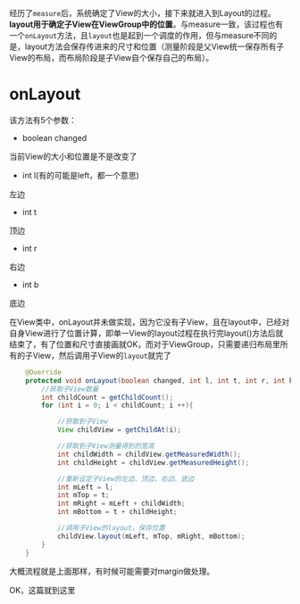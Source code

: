 经历了`measure`后，系统确定了View的大小，接下来就进入到Layout的过程。**layout用于确定子View在ViewGroup中的位置**。与measure一致，该过程也有一个`onLayout`方法，且`layout`也是起到一个调度的作用，但与measure不同的是，layout方法会保存传进来的尺寸和位置（测量阶段是父View统一保存所有子View的布局，而布局阶段是子View自个保存自己的布局）。

# onLayout
该方法有5个参数：
- boolean changed

当前View的大小和位置是不是改变了
- int l(有的可能是left，都一个意思)

左边
- int t

顶边
- int r

右边
- int b

底边

在View类中，onLayout并未做实现，因为它没有子View，且在layout中，已经对自身View进行了位置计算，即单一View的layout过程在执行完layout()方法后就结束了，有了位置和尺寸直接画就OK，而对于ViewGroup，只需要递归布局里所有的子View，然后调用子View的`layout`就完了
```java
    @Override
    protected void onLayout(boolean changed, int l, int t, int r, int b) {
        //获取子View数量
        int childCount = getChildCount();
        for (int i = 0; i < childCount; i ++){

            //获取到子View
            View childView = getChildAt(i);

            //获取到子View测量得到的宽高
            int childWidth = childView.getMeasuredWidth();
            int childHeight = childView.getMeasuredHeight();

            //重新设定子View的左边、顶边、右边、底边
            int mLeft = l;
            int mTop = t;
            int mRight = mLeft + childWidth;
            int mBottom = t + childHeight;

            //调用子View的layout，保存位置
            childView.layout(mLeft, mTop, mRight, mBottom);
        }
    }
```
大概流程就是上面那样，有时候可能需要对margin做处理。

OK，这篇就到这里
